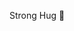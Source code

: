Strong Hug 👋

<!--
**0gdudu7/0gdudu7** is a ✨ _special_ ✨ repository because its `README.md` (this file) appears on your GitHub profile.
 💰ARTISTA
 ⚽ JOGADOR
 🏌🏾‍♂️CRAZY LIFE
 🌆 MADE IN QUEBRADA
 👑 FRESH PRINCE
